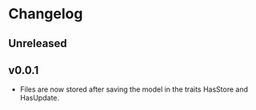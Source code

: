 # Changelog

## Unreleased

## v0.0.1
- Files are now stored after saving the model in the traits HasStore and HasUpdate.
